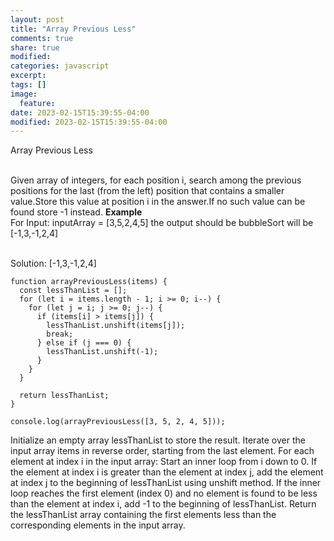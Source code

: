```yaml
---
layout: post
title: "Array Previous Less"
comments: true
share: true
modified:
categories: javascript
excerpt:
tags: []
image:
  feature:
date: 2023-02-15T15:39:55-04:00
modified: 2023-02-15T15:39:55-04:00
---
```


Array Previous Less
<br><br>

Given array of integers, for each position i, search among the previous positions for the last (from the left) position that contains a smaller value.Store this value at position i in the answer.If no such value can be found store -1 instead.
**Example**<br>
For Input: inputArray = [3,5,2,4,5] the output should be bubbleSort will be [-1,3,-1,2,4]

<br>
Solution: [-1,3,-1,2,4]

<br>


```
function arrayPreviousLess(items) {
  const lessThanList = [];
  for (let i = items.length - 1; i >= 0; i--) {
    for (let j = i; j >= 0; j--) { 
      if (items[i] > items[j]) {
        lessThanList.unshift(items[j]);
        break;
      } else if (j === 0) {
        lessThanList.unshift(-1);
      }
    }
  }

  return lessThanList;
}

console.log(arrayPreviousLess([3, 5, 2, 4, 5]));

```
Initialize an empty array lessThanList to store the result.
Iterate over the input array items in reverse order, starting from the last element.
For each element at index i in the input array:
Start an inner loop from i down to 0.
If the element at index i is greater than the element at index j, add the element at index j to the beginning of lessThanList using unshift method.
If the inner loop reaches the first element (index 0) and no element is found to be less than the element at index i, add -1 to the beginning of lessThanList.
Return the lessThanList array containing the first elements less than the corresponding elements in the input array.


